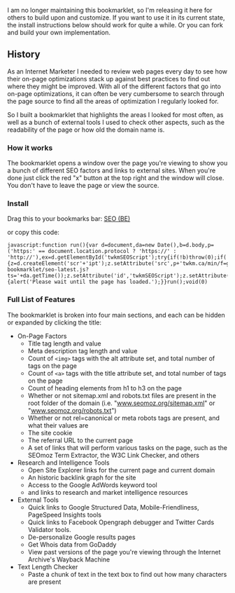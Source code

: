 I am no longer maintaining this bookmarklet, so I'm releasing it here for others to build upon and customize. If you want to use it in its current state, the install instructions below should work for quite a while. Or you can fork and build your own implementation. 

## History

As an Internet Marketer I needed to review web pages every day to see how their on-page optimizations stack up against best practices to find out where they might be improved. With all of the different factors that go into on-page optimizations, it can often be very cumbersome to search through the page source to find all the areas of optimization I regularly looked for.

So I built a bookmarklet that highlights the areas I looked for most often, as well as a bunch of external tools I used to check other aspects, such as the readability of the page or how old the domain name is.

### How it works

The bookmarklet opens a window over the page you're viewing to show you a bunch of different SEO factors and links to external sites. When you're done just click the red "x" button at the top right and the window will close. You don't have to leave the page or view the source.

### Install

Drag this to your bookmarks bar: <a href="javascript:function run(){var d=document,da=new Date(),b=d.body,p=('https:' == document.location.protocol ? 'https://' : 'http://'),ex=d.getElementById('twkmSEOScript');try{if(!b)throw(0);if(!ex){z=d.createElement('scr'+'ipt');z.setAttribute('src',p+'twkm.ca/min/f=gadgets/resources/seo-bookmarklet/seo-latest.js?ts='+da.getTime());z.setAttribute('id','twkmSEOScript');z.setAttribute('class','03');b.appendChild(z);}else{twkm_closeThisBox();}}catch(e){alert('Please wait until the page has loaded.');}}run();void(0)" title="SEO Bookmarklet (Bleeding Edge)">SEO (BE)</a>

or copy this code: 

    javascript:function run(){var d=document,da=new Date(),b=d.body,p=('https:' == document.location.protocol ? 'https://' : 'http://'),ex=d.getElementById('twkmSEOScript');try{if(!b)throw(0);if(!ex){z=d.createElement('scr'+'ipt');z.setAttribute('src',p+'twkm.ca/min/f=gadgets/resources/seo-bookmarklet/seo-latest.js?ts='+da.getTime());z.setAttribute('id','twkmSEOScript');z.setAttribute('class','03');b.appendChild(z);}else{twkm_closeThisBox();}}catch(e){alert('Please wait until the page has loaded.');}}run();void(0)

### Full List of Features

The bookmarklet is broken into four main sections, and each can be hidden or expanded by clicking the title:

* On-Page Factors 
    * Title tag length and value
    * Meta description tag length and value
    * Count of ``<img>`` tags with the alt attribute set, and total number of tags on the page
    * Count of ``<a>`` tags with the title attribute set, and total number of tags on the page
    * Count of heading elements from h1 to h3 on the page
    * Whether or not sitemap.xml and robots.txt files are present in the root folder of the domain (i.e. "www.seomoz.org/sitemap.xml" or "www.seomoz.org/robots.txt")
    * Whether or not rel=canonical or meta robots tags are present, and what their values are
    * The site cookie
    * The referral URL to the current page
    * A set of links that will perform various tasks on the page, such as the SEOmoz Term Extractor, the W3C Link Checker, and others
* Research and Intelligence Tools 
    * Open Site Explorer links for the current page and current domain
    * An historic backlink graph for the site
    * Access to the Google AdWords keyword tool
    * and links to research and market intelligence resources
* External Tools
    * Quick links to Google Structured Data, Mobile-Friendliness, PageSpeed Insights tools
    * Quick links to Facebook Opengraph debugger and Twitter Cards Validator tools.
    * De-personalize Google results pages
    * Get Whois data from GoDaddy
    * View past versions of the page you're viewing through the Internet Archive's Wayback Machine
* Text Length Checker 
    * Paste a chunk of text in the text box to find out how many characters are present
